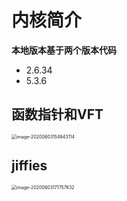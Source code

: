 # 内核简介

**本地版本基于两个版本代码**

- 2.6.34
- 5.3.6



## 函数指针和VFT

<img src="D:\documents\1 - summary\linux内核学习笔记\linux内核网络\images\VFT介绍.png" alt="image-20200603154843114" style="zoom:50%;" />

## jiffies

<img src="D:\documents\1 - summary\linux内核学习笔记\linux内核网络\images\jiffies介绍.png" alt="image-20200603171757632" style="zoom:50%;" />

